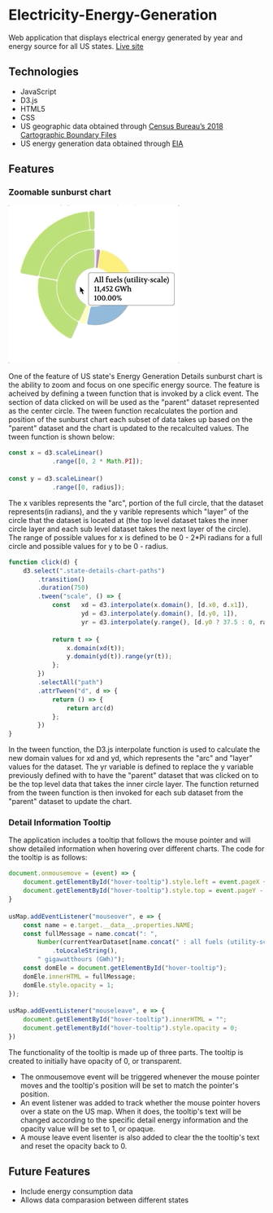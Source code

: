 # Electricity-Energy-Generation
Web application that displays electrical energy generated by year and energy source for all US states.
[Live site](https://yongbingao.github.io/Electricity-Energy-Generation/)

## Technologies
- JavaScript
- D3.js
- HTML5
- CSS
- US geographic data obtained through [Census Bureau’s 2018 Cartographic Boundary Files](https://www.census.gov/geographies/mapping-files/time-series/geo/carto-boundary-file.html)
- US energy generation data obtained through [EIA](https://www.eia.gov/)

## Features
### Zoomable sunburst chart

![](image/sunburst_chart_zoom_demo.gif)

One of the feature of US state's Energy Generation Details sunburst chart is the ability to zoom and focus on one specific energy source. The feature is acheived by defining a tween function that is invoked by a click event. The section of data clicked on will be used as the "parent" dataset represented as the center circle. The tween function recalculates the portion and position of the sunburst chart each subset of data takes up based on the "parent" dataset and the chart is updated to the recalculted values. The tween function is shown below:

```javascript
const x = d3.scaleLinear()
            .range([0, 2 * Math.PI]);

const y = d3.scaleLinear()
            .range([0, radius]);
```

The x varibles represents the "arc", portion of the full circle, that the dataset represents(in radians), and the y varible represents which "layer" of the circle that the dataset is located at (the top level dataset takes the inner circle layer and each sub level dataset takes the next layer of the circle). The range of possible values for x is defined to be 0 - 2*Pi radians for a full circle and possible values for y to be 0 - radius.

```javascript
function click(d) {
    d3.select(".state-details-chart-paths")
        .transition()
        .duration(750)
        .tween("scale", () => {
            const   xd = d3.interpolate(x.domain(), [d.x0, d.x1]),
                    yd = d3.interpolate(y.domain(), [d.y0, 1]),
                    yr = d3.interpolate(y.range(), [d.y0 ? 37.5 : 0, radius]);

            return t => {
                x.domain(xd(t));
                y.domain(yd(t)).range(yr(t));
            };
        })
        .selectAll("path")
        .attrTween("d", d => {
            return () => { 
                return arc(d) 
            };
        })
}
```

In the tween function, the D3.js interpolate function is used to calculate the new domain values for xd and yd, which represents the "arc" and "layer" values for the dataset. The yr variable is defined to replace the y variable previously defined with to have the "parent" dataset that was clicked on to be the top level data that takes the inner circle layer. The function returned from the tween function is then invoked for each sub dataset from the "parent" dataset to update the chart.

### Detail Information Tooltip

The application includes a tooltip that follows the mouse pointer and will show detailed information when hovering over different charts. The code for the tooltip is as follows:

```javascript
document.onmousemove = (event) => {
    document.getElementById("hover-tooltip").style.left = event.pageX + 10 + "px";
    document.getElementById("hover-tooltip").style.top = event.pageY - 35 + "px";
}

usMap.addEventListener("mouseover", e => {
    const name = e.target.__data__.properties.NAME;
    const fullMessage = name.concat(": ", 
        Number(currentYearDataset[name.concat(" : all fuels (utility-scale)")])
            .toLocaleString(), 
        " gigawatthours (GWh)");
    const domEle = document.getElementById("hover-tooltip");
    domEle.innerHTML = fullMessage;
    domEle.style.opacity = 1;
});

usMap.addEventListener("mouseleave", e => {
    document.getElementById("hover-tooltip").innerHTML = "";
    document.getElementById("hover-tooltip").style.opacity = 0;
})
```

The functionality of the tooltip is made up of three parts. The tooltip is created to initially have opacity of 0, or transparent.
 - The onmousemove event will be triggered whenever the mouse pointer moves and the tooltip's position will be set to match the pointer's position.
 - An event listener was added to track whether the mouse pointer hovers over a state on the US map. When it does, the tooltip's text will be changed according to the specific detail energy information and the opacity value will be set to 1, or opaque.
 - A mouse leave event lisenter is also added to clear the the tooltip's text and reset the opacity back to 0.

## Future Features
 - Include energy consumption data
 - Allows data comparasion between different states